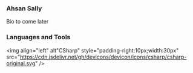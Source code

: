 ### Ahsan Sally

Bio to come later

### Languages and Tools

<img align="left" alt"CSharp" style="padding-right:10px;width:30px" src="https://cdn.jsdelivr.net/gh/devicons/devicon/icons/csharp/csharp-original.svg" />
          
